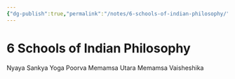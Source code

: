 ```yaml
---
{"dg-publish":true,"permalink":"/notes/6-schools-of-indian-philosophy/"}
---
```



# 6 Schools of Indian Philosophy

Nyaya
Sankya
Yoga
Poorva Memamsa
Utara Memamsa
Vaisheshika
